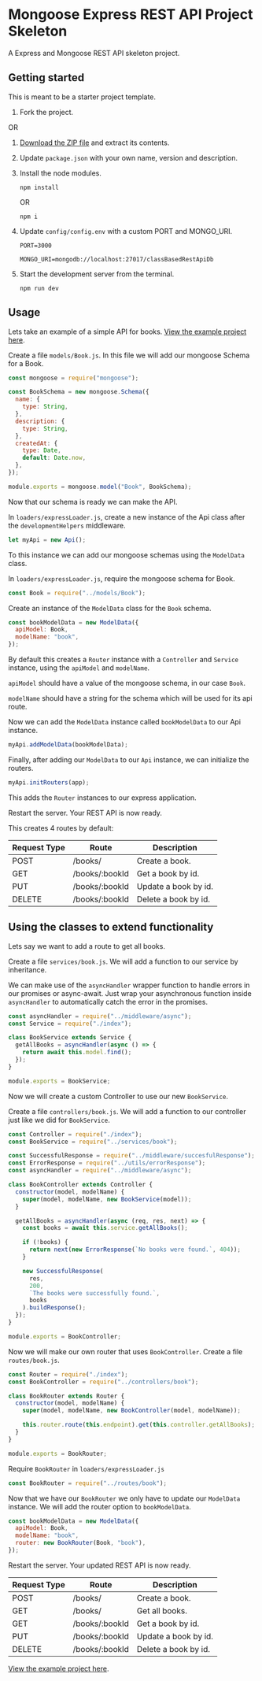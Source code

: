 # Mongoose Express REST API Project Skeleton

A Express and Mongoose REST API skeleton project.

## Getting started

This is meant to be a starter project template.

1. Fork the project.

OR

1. [Download the ZIP file](https://github.com/DEEJ4Y/class-based-rest-api/archive/refs/heads/master.zip) and extract its contents.
2. Update `package.json` with your own name, version and description.
3. Install the node modules.

   ```shell
   npm install
   ```

   OR

   ```shell
   npm i
   ```

4. Update `config/config.env` with a custom PORT and MONGO_URI.

   ```env
   PORT=3000

   MONGO_URI=mongodb://localhost:27017/classBasedRestApiDb
   ```

5. Start the development server from the terminal.

   ```shell
   npm run dev
   ```

## Usage

Lets take an example of a simple API for books. [View the example project here](https://github.com/DEEJ4Y/class-based-rest-api-example).

Create a file `models/Book.js`. In this file we will add our mongoose Schema for a Book.

```js
const mongoose = require("mongoose");

const BookSchema = new mongoose.Schema({
  name: {
    type: String,
  },
  description: {
    type: String,
  },
  createdAt: {
    type: Date,
    default: Date.now,
  },
});

module.exports = mongoose.model("Book", BookSchema);
```

Now that our schema is ready we can make the API.

In `loaders/expressLoader.js`, create a new instance of the Api class after the `developmentHelpers` middleware.

```js
let myApi = new Api();
```

To this instance we can add our mongoose schemas using the `ModelData` class.

In `loaders/expressLoader.js`, require the mongoose schema for Book.

```js
const Book = require("../models/Book");
```

Create an instance of the `ModelData` class for the `Book` schema.

```js
const bookModelData = new ModelData({
  apiModel: Book,
  modelName: "book",
});
```

By default this creates a `Router` instance with a `Controller` and `Service` instance, using the `apiModel` and `modelName`.

`apiModel` should have a value of the mongoose schema, in our case `Book`.

`modelName` should have a string for the schema which will be used for its api route.

Now we can add the `ModelData` instance called `bookModelData` to our Api instance.

```js
myApi.addModelData(bookModelData);
```

Finally, after adding our `ModelData` to our `Api` instance, we can initialize the routers.

```js
myApi.initRouters(app);
```

This adds the `Router` instances to our express application.

Restart the server. Your REST API is now ready.

This creates 4 routes by default:

| Request Type | Route          | Description          |
| ------------ | -------------- | -------------------- |
| POST         | /books/        | Create a book.       |
| GET          | /books/:bookId | Get a book by id.    |
| PUT          | /books/:bookId | Update a book by id. |
| DELETE       | /books/:bookId | Delete a book by id. |

## Using the classes to extend functionality

Lets say we want to add a route to get all books.

Create a file `services/book.js`. We will add a function to our service by inheritance.

We can make use of the `asyncHandler` wrapper function to handle errors in our promises or async-await. Just wrap your asynchronous function inside `asyncHandler` to automatically catch the error in the promises.

```js
const asyncHandler = require("../middleware/async");
const Service = require("./index");

class BookService extends Service {
  getAllBooks = asyncHandler(async () => {
    return await this.model.find();
  });
}

module.exports = BookService;
```

Now we will create a custom Controller to use our new `BookService`.

Create a file `controllers/book.js`. We will add a function to our controller just like we did for `BookService`.

```js
const Controller = require("./index");
const BookService = require("../services/book");

const SuccessfulResponse = require("../middleware/succesfulResponse");
const ErrorResponse = require("../utils/errorResponse");
const asyncHandler = require("../middleware/async");

class BookController extends Controller {
  constructor(model, modelName) {
    super(model, modelName, new BookService(model));
  }

  getAllBooks = asyncHandler(async (req, res, next) => {
    const books = await this.service.getAllBooks();

    if (!books) {
      return next(new ErrorResponse(`No books were found.`, 404));
    }

    new SuccessfulResponse(
      res,
      200,
      `The books were successfully found.`,
      books
    ).buildResponse();
  });
}

module.exports = BookController;
```

Now we will make our own router that uses `BookController`. Create a file `routes/book.js`.

```js
const Router = require("./index");
const BookController = require("../controllers/book");

class BookRouter extends Router {
  constructor(model, modelName) {
    super(model, modelName, new BookController(model, modelName));

    this.router.route(this.endpoint).get(this.controller.getAllBooks);
  }
}

module.exports = BookRouter;
```

Require `BookRouter` in `loaders/expressLoader.js`

```js
const BookRouter = require("../routes/book");
```

Now that we have our `BookRouter` we only have to update our `ModelData` instance. We will add the router option to `bookModelData`.

```js
const bookModelData = new ModelData({
  apiModel: Book,
  modelName: "book",
  router: new BookRouter(Book, "book"),
});
```

Restart the server. Your updated REST API is now ready.

| Request Type | Route          | Description          |
| ------------ | -------------- | -------------------- |
| POST         | /books/        | Create a book.       |
| GET          | /books/        | Get all books.       |
| GET          | /books/:bookId | Get a book by id.    |
| PUT          | /books/:bookId | Update a book by id. |
| DELETE       | /books/:bookId | Delete a book by id. |

[View the example project here](https://github.com/DEEJ4Y/class-based-rest-api-example).
